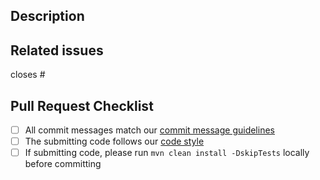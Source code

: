 ## Description

<!-- Please explain the changes you made here. -->

## Related issues

<!-- Which issues are closed by this PR or are related -->

closes #

## Pull Request Checklist

- [ ] All commit messages match our [commit message guidelines](https://github.com/zeebe-io/zeebe/blob/develop/CONTRIBUTING.md#commit-message-guidelines)
- [ ] The submitting code follows our [code style](https://github.com/zeebe-io/zeebe/wiki/Code-Style)
- [ ] If submitting code, please run `mvn clean install -DskipTests` locally before committing
